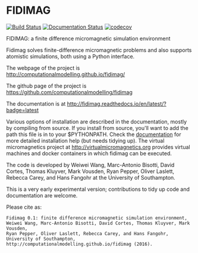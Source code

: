 FIDIMAG
=======

[![Build Status](https://travis-ci.org/computationalmodelling/fidimag.svg?branch=master)](https://travis-ci.org/computationalmodelling/fidimag)
[![Documentation Status](https://readthedocs.org/projects/fidimag/badge/?version=latest)](http://fidimag.readthedocs.org/en/latest/?badge=latest)
[![codecov](https://codecov.io/gh/computationalmodelling/fidimag/branch/master/graph/badge.svg)](https://codecov.io/gh/computationalmodelling/fidimag)

FIDIMAG: a finite difference micromagnetic simulation environment

Fidimag solves finite-difference micromagnetic problems and also
supports atomistic simulations, both using a Python interface.

The webpage of the project is http://computationalmodelling.github.io/fidimag/

The github page of the project is https://github.com/computationalmodelling/fidimag

The documentation is at http://fidimag.readthedocs.io/en/latest/?badge=latest

Various options of installation are described in the documentation, mostly by compiling from source. If you install from source, you'll want to add the path this file is in to your $PYTHONPATH. Check the [documentation](http://fidimag.readthedocs.org) for more
detailed installation help (but needs tidying up). The virtual micromagnetics project at http://virtualmicromagnetics.org provides virtual machines and docker containers in which fidimag can be executed. 

The code is developed by Weiwei Wang, Marc-Antonio Bisotti, David Cortes, Thomas Kluyver, Mark Vousden, Ryan Pepper, Oliver Laslett, Rebecca Carey, and Hans Fangohr at the University of Southampton.

This is a very early experimental version; contributions to tidy up code and documentation are welcome.

Please cite as:

    Fidimag 0.1: finite difference micromagnetic simulation environment,
    Weiwei Wang, Marc-Antonio Bisotti, David Cortes, Thomas Kluyver, Mark Vousden, 
    Ryan Pepper, Oliver Laslett, Rebecca Carey, and Hans Fangohr, 
    University of Southampton, http://computationalmodelling.github.io/fidimag (2016).

